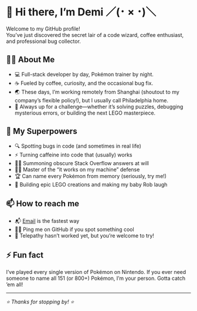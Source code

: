 # 👋 Hi there, I’m Demi ／(･ × ･)＼

Welcome to my GitHub profile!  
You’ve just discovered the secret lair of a code wizard, coffee enthusiast, and professional bug collector.

## 🧑‍💻 About Me

- 💻 Full-stack developer by day, Pokémon trainer by night.
- ☕ Fueled by coffee, curiosity, and the occasional bug fix.
- 🌏 These days, I’m working remotely from Shanghai (shoutout to my company’s flexible policy!), but I usually call Philadelphia home.
- 🧩 Always up for a challenge—whether it’s solving puzzles, debugging mysterious errors, or building the next LEGO masterpiece.

## 🚀 My Superpowers

- 🔍 Spotting bugs in code (and sometimes in real life)
- ⚡ Turning caffeine into code that (usually) works
- 🧙‍♂️ Summoning obscure Stack Overflow answers at will
- 🕵️‍♂️ Master of the “it works on my machine” defense
- 🏆 Can name every Pokémon from memory (seriously, try me!)
- 🧸 Building epic LEGO creations and making my baby Rob laugh

## 📫 How to reach me

- 📬 [Email](mailto:czsy@msn.com) is the fastest way
- 🐱‍💻 Ping me on GitHub if you spot something cool
- 🦄 Telepathy hasn’t worked yet, but you’re welcome to try!

## ⚡ Fun fact

I’ve played every single version of Pokémon on Nintendo. If you ever need someone to name all 151 (or 800+) Pokémon, I’m your person. Gotta catch ’em all!

---

_⭐️ Thanks for stopping by! ⭐️_
